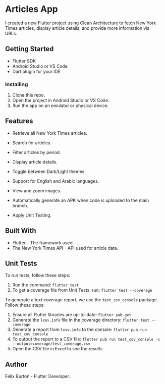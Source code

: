# Articles App

I created a new Flutter project using Clean Architecture to fetch New York Times articles, display article details, and provide more information via URLs.

## Getting Started

- Flutter SDK
- Android Studio or VS Code
- Dart plugin for your IDE

### Installing

1. Clone this repo.
2. Open the project in Android Studio or VS Code.
3. Run the app on an emulator or physical device.

## Features

- Retrieve all New York Times articles.
- Search for articles.
- Filter articles by period.
- Display article details.
- Toggle between Dark/Light themes.
- Support for English and Arabic languages.
- View and zoom images.
- Automatically generate an APK when code is uploaded to the main branch.


- Apply Unit Testing.

## Built With

- Flutter - The framework used.
- The New York Times API - API used for article data.

## Unit Tests

To run tests, follow these steps:

1. Run the command: `flutter test`
2. To get a coverage file from Unit Tests, run: `flutter test --coverage`

To generate a text coverage report, we use the `test_cov_console` package. Follow these steps:

1. Ensure all Flutter libraries are up-to-date: `flutter pub get`
2. Generate the `lcov.info` file in the coverage directory: `flutter test --coverage`
3. Generate a report from `lcov.info` to the console: `flutter pub run test_cov_console`
4. To output the report to a CSV file: `flutter pub run test_cov_console -c --output=coverage/test_coverage.csv`
5. Open the CSV file in Excel to see the results.


## Author

Felix Burton - Flutter Developer. 
